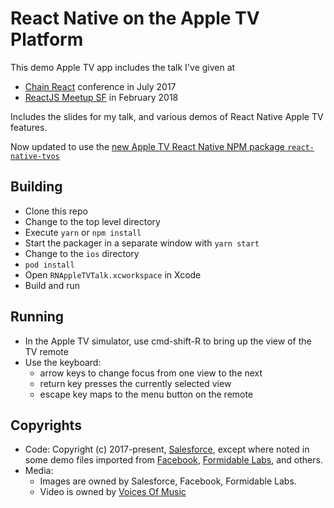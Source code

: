 # React Native on the Apple TV Platform

This demo Apple TV app includes the talk I've given at

- [Chain React](https://infinite.red/ChainReactConf) conference in July 2017
- [ReactJS Meetup SF](https://www.meetup.com/ReactJS-San-Francisco/events/241027768/) in February 2018

Includes the slides for my talk, and various demos of React Native Apple TV features.

Now updated to use the [new Apple TV React Native NPM package `react-native-tvos`](https://www.npmjs.com/package/react-native-tvos)

## Building

- Clone this repo
- Change to the top level directory
- Execute `yarn` or `npm install`
- Start the packager in a separate window with `yarn start`
- Change to the `ios` directory
- `pod install`
- Open `RNAppleTVTalk.xcworkspace` in Xcode
- Build and run

## Running

- In the Apple TV simulator, use cmd-shift-R to bring up the view of the TV remote
- Use the keyboard:
  - arrow keys to change focus from one view to the next
  - return key presses the currently selected view
  - escape key maps to the menu button on the remote

## Copyrights

- Code: Copyright (c) 2017-present, [Salesforce](http://salesforce.com), except where noted in some demo files imported from [Facebook](https://facebook.com), [Formidable Labs](https://formidable.com), and others.
- Media:
  - Images are owned by Salesforce, Facebook, Formidable Labs.
  - Video is owned by [Voices Of Music](http://voicesofmusic.org)
